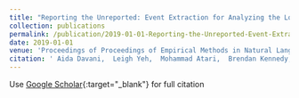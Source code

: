 ```yaml
---
title: "Reporting the Unreported: Event Extraction for Analyzing the Local Representation of Hate Crimes"
collection: publications
permalink: /publication/2019-01-01-Reporting-the-Unreported-Event-Extraction-for-Analyzing-the-Local-Representation-of-Hate-Crimes
date: 2019-01-01
venue: 'Proceedings of Proceedings of Empirical Methods in Natural Language Processing (EMNLP)'
citation: ' Aida Davani,  Leigh Yeh,  Mohammad Atari,  Brendan Kennedy,  Gwenyth Portillo-Wightman,  Elaine Gonzalez,  Natalie Delong,  Rhea Bhatia,  Arineh Mirinjian,  Xiang Ren,  Morteza Dehghani, &quot;Reporting the Unreported: Event Extraction for Analyzing the Local Representation of Hate Crimes.&quot; Proceedings of Proceedings of Empirical Methods in Natural Language Processing (EMNLP), 2019.'
---
```

Use [Google Scholar](https://scholar.google.com/scholar?q=Reporting+the+Unreported:+Event+Extraction+for+Analyzing+the+Local+Representation+of+Hate+Crimes){:target="_blank"} for full citation